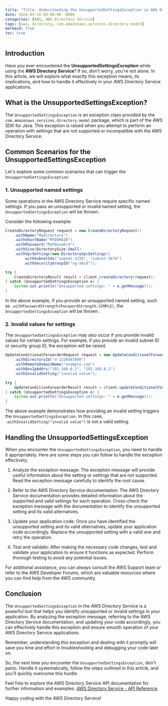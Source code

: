 ```yaml
---
title: "Title: Understanding the UnsupportedSettingsException in AWS Directory Service"
date: 2024-03-16 09:00:00 -0000
categories: [AWS, AWS Directory Service]
tags: [aws, directory, com.amazonaws.services.directory.model]
mermaid: true
toc: true
---
```



## Introduction

Have you ever encountered the **UnsupportedSettingsException** while using the **AWS Directory Service**? If so, don't worry, you're not alone. In this article, we will explore what exactly this exception means, its implications, and how to handle it effectively in your AWS Directory Service applications.

## What is the UnsupportedSettingsException?

The `UnsupportedSettingsException` is an exception class provided by the `com.amazonaws.services.directory.model` package, which is part of the AWS SDK for Java. This exception is raised when you attempt to perform an operation with settings that are not supported or incompatible with the AWS Directory Service.

## Common Scenarios for the UnsupportedSettingsException

Let's explore some common scenarios that can trigger the `UnsupportedSettingsException`:

### 1. Unsupported named settings

Some operations in the AWS Directory Service require specific named settings. If you pass an unsupported or invalid named setting, the `UnsupportedSettingsException` will be thrown.

Consider the following example:

```java
CreateDirectoryRequest request = new CreateDirectoryRequest()
    .withName("MyDirectory")
    .withShortName("MYDOMAIN")
    .withPassword("MyP@ssw0rd")
    .withSize(DirectorySize.Small)
    .withVpcSettings(new DirectoryVpcSettings()
        .withSubnetIds("subnet-1234", "subnet-5678")
        .withSecurityGroupId("sg-abcd"));

try {
    CreateDirectoryResult result = client.createDirectory(request);
} catch (UnsupportedSettingsException e) {
    System.out.println("Unsupported settings: " + e.getMessage());
}
```

In the above example, if you provide an unsupported named setting, such as `.withPasswordStrength(PasswordStrength.SIMPLE)`, the `UnsupportedSettingsException` will be thrown.

### 2. Invalid values for settings

The `UnsupportedSettingsException` may also occur if you provide invalid values for certain settings. For example, if you provide an invalid subnet ID or security group ID, the exception will be raised.

```java
UpdateConditionalForwarderRequest request = new UpdateConditionalForwarderRequest()
    .withDirectoryId("d-1234567890")
    .withRemoteDomainName("example.com")
    .withDnsIpAddrs("192.168.0.1", "192.168.0.2")
    .withInvalidSetting("invalid value");

try {
    UpdateConditionForwarderResult result = client.updateConditionalForwarder(request);
} catch (UnsupportedSettingsException e) {
    System.out.println("Unsupported settings: " + e.getMessage());
}
```

The above example demonstrates how providing an invalid setting triggers the `UnsupportedSettingsException`. In this case, `.withInvalidSetting("invalid value")` is not a valid setting.

## Handling the UnsupportedSettingsException

When you encounter the `UnsupportedSettingsException`, you need to handle it appropriately. Here are some steps you can follow to handle the exception effectively:

1. Analyze the exception message: The exception message will provide useful information about the setting or settings that are not supported. Read the exception message carefully to identify the root cause.

2. Refer to the AWS Directory Service documentation: The AWS Directory Service documentation provides detailed information about the supported and valid settings for each operation. Cross-check the exception message with the documentation to identify the unsupported setting and its valid alternatives.

3. Update your application code: Once you have identified the unsupported setting and its valid alternatives, update your application code accordingly. Replace the unsupported setting with a valid one and retry the operation.

4. Test and validate: After making the necessary code changes, test and validate your application to ensure it functions as expected. Perform thorough testing to avoid any potential issues.

For additional assistance, you can always consult the AWS Support team or refer to the AWS Developer Forums, which are valuable resources where you can find help from the AWS community.

## Conclusion

The `UnsupportedSettingsException` in the AWS Directory Service is a powerful tool that helps you identify unsupported or invalid settings in your application. By analyzing the exception message, referring to the AWS Directory Service documentation, and updating your code accordingly, you can effectively handle this exception and ensure smooth operation of your AWS Directory Service applications.

Remember, understanding this exception and dealing with it promptly will save you time and effort in troubleshooting and debugging your code later on.

So, the next time you encounter the `UnsupportedSettingsException`, don't panic. Handle it systematically, follow the steps outlined in this article, and you'll quickly overcome this hurdle.

Feel free to explore the AWS Directory Service API documentation for further information and examples: [AWS Directory Service - API Reference](https://docs.aws.amazon.com/directoryservice/latest/APIReference/Welcome.html).

Happy coding with the AWS Directory Service!